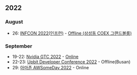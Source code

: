 ## 2022

### August

* 26: [INFCON 2022(인프런)](https://infcon.day/) - [Offline (삼성동 COEX 그랜드볼룸)](https://www.inflearn.com/course/infcon2022)

### September

* 19-22: [Nvidia GTC 2022](https://www.nvidia.com/ko-kr/gtc/) - [Online](https://register.nvidia.com/flow/nvidia/gtcfall2022/attendeeportal/page/sessioncatalog?tab.catalogallsessionstab=16566177511100015Kus)
* 22-23: [Upbit Developer Conference 2022](https://udc.upbit.com/) - Offline(Busan)
* 29: [아마존 AWSomeDay 2022](https://aws.amazon.com/ko/events/awsome-day/awsome-day-online/) - Online